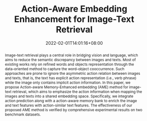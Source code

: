 ---
# Documentation: https://sourcethemes.com/academic/docs/managing-content/

title: "Action-Aware Embedding Enhancement for Image-Text Retrieval"
authors: 
- Jiangtong Li
- Li Niu
- Liqing Zhang.
date: 2022-02-01T14:01:16+08:00
doi: ""

# Schedule page publish date (NOT publication's date).
publishDate: 2022-02-01T14:01:16+08:00

# Publication type.
# Legend: 0 = Uncategorized; 1 = Conference paper; 2 = Journal article;
# 3 = Preprint / Working Paper; 4 = Report; 5 = Book; 6 = Book section;
# 7 = Thesis; 8 = Patent
publication_types: ["1"]

# Publication name and optional abbreviated publication name.
publication: Proceedings of the 36th AAAI Conference on Artifical Intelligence (AAAI 2022)
publication_short: ""

abstract: "Image-text retrieval plays a central role in bridging vision and language, which aims to reduce the semantic discrepancy between images and texts. Most of existing works rely on refined words and objects representation through the data-oriented method to capture the word-object cooccurrence. Such approaches are prone to ignore the asymmetric action relation between images and texts, that is, the text has explicit action representation (i.e., verb phrase) while the image only contains implicit action information. In this paper, we propose Action-aware Memory-Enhanced embedding (AME) method for image-text retrieval, which aims to emphasize the action information when mapping the images and texts into a shared embedding space. Specifically, we integrate action prediction along with a action-aware memory bank to enrich the image and text features with action-similar text features. The effectiveness of our proposed AME method is verified by comprehensive experimental results on two benchmark datasets."

# Summary. An optional shortened abstract.
summary: ""

tags: []
categories: []
featured: false

# Custom links (optional).
#   Uncomment and edit lines below to show custom links.
# links:
# - name: Follow
#   url: https://twitter.com
#   icon_pack: fab
#   icon: twitter

url_pdf: 
url_code: 
url_dataset: 
url_poster:
url_project:
url_slides:
url_source:
url_video:

# Featured image
# To use, add an image named `featured.jpg/png` to your page's folder. 
# Focal points: Smart, Center, TopLeft, Top, TopRight, Left, Right, BottomLeft, Bottom, BottomRight.
image:
  caption: "Model Structure"
  focal_point: "Right"
  preview_only: True

# Associated Projects (optional).
#   Associate this publication with one or more of your projects.
#   Simply enter your project's folder or file name without extension.
#   E.g. `internal-project` references `content/project/internal-project/index.md`.
#   Otherwise, set `projects: []`.
projects: []

# Slides (optional).
#   Associate this publication with Markdown slides.
#   Simply enter your slide deck's filename without extension.
#   E.g. `slides: "example"` references `content/slides/example/index.md`.
#   Otherwise, set `slides: ""`.
slides: ""
---